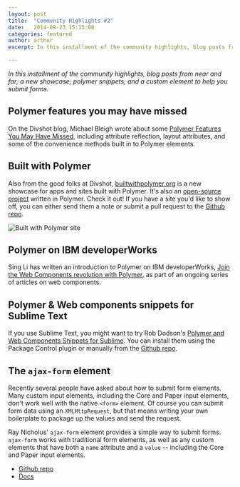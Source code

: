 ```yaml
---
layout: post
title:  "Community Highlights #2"
date:   2014-09-23 15:15:00
categories: featured
author: arthur
excerpt: In this installment of the community highlights, blog posts from near and far; a new showcase; polymer snippets; and a custom element to help you submit forms.

---
```


_In this installment of the community highlights, blog posts from near and far; a new showcase; polymer snippets; and a custom
element to help you submit forms._

## Polymer features you may have missed

On the Divshot blog, Michael Bleigh wrote about some [Polymer Features You May Have Missed](https://divshot.com/blog/web-components/polymer-features-you-may-have-missed/), including attribute reflection, layout attributes, and some of the convenience methods built in to Polymer elements.


## Built with Polymer

Also from the good folks at Divshot, [builtwithpolymer.org](http://builtwithpolymer.org/) is a new showcase for apps
and sites built with Polymer. It's also an [open-source project](https://github.com/divshot/built-with-polymer) written in Polymer.
Check it out! If you have a site you'd like to show off, you can either send them a note
or submit a pull request to the [Github repo](https://github.com/divshot/built-with-polymer).

![Built with Polymer site](/images/featured/builtwithpolymer.png)

## Polymer on IBM developerWorks

Sing Li has written an introduction to Polymer on IBM developerWorks,
[Join the Web Components revolution with Polymer](http://www.ibm.com/developerworks/library/wa-polymer/),
as part of an ongoing series of articles on web components.



## Polymer & Web components snippets for Sublime Text

If you use Sublime Text, you might want to try Rob Dodson's
[Polymer and Web Components Snippets for Sublime](https://github.com/robdodson/PolymerSnippets). You
can install them using the Package Control plugin or manually from the
[Github repo](https://github.com/robdodson/PolymerSnippets).


## The `ajax-form` element

Recently several people have asked about how to submit form elements. Many custom input
elements, including the Core and Paper input elements, don't work well with the native
`<form>` element. Of course you can submit form data using an `XMLHttpRequest`, but
that means writing your own boilerplate to package up the values and send the request.

Ray Nicholus' `ajax-form` element provides a simple way to submit forms. `ajax-form` works
with traditional form elements, as well as any custom elements that have both a `name`
attribute and a `value` -- including the Core and Paper input elements.

-   [Github repo](https://github.com/rnicholus/ajax-form)
-   [Docs](http://ajax-form.raynicholus.com)
